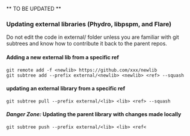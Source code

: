 
**
TO BE UPDATED
**

### Updating external libraries (Phydro, libpspm, and Flare)

Do not edit the code in external/ folder unless you are familiar with git subtrees and know how to contribute it back to the parent repos. 

#### Adding a new external lib from a specific ref

```
git remote add -f <newlib> https://github.com/xxx/newlib
git subtree add --prefix external/<newlib> <newlib> <ref> --squash
```

#### updating an external library from a specific ref

```
git subtree pull --prefix external/<lib> <lib> <ref> --squash
```

#### *Danger Zone:* Updating the parent library with changes made locally

```
git subtree push --prefix external/<lib> <lib> <ref<
```
